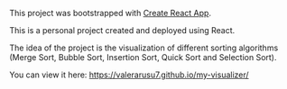 This project was bootstrapped with [Create React App](https://github.com/facebook/create-react-app).

This is a personal project created and deployed using React.

The idea of the project is the visualization of different sorting algorithms (Merge Sort, Bubble Sort, Insertion Sort, Quick Sort and Selection Sort).

You can view it here: https://valerarusu7.github.io/my-visualizer/
